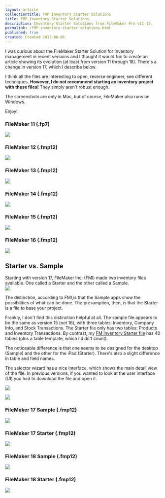 ```yaml
---
layout: article
collectiontitle: FMP Inventory Starter Solutions
title: FMP Inventory Starter Solutions
description: Inventory Starter Solutions from FileMaker Pro v11-15.
permalink: /FMP-inventory-starter-solutions.html
published: true
created: Created 2017-06-06
---
```

I was curious about the FileMaker Starter Solution for Inventory management in recent versions and I thought it would fun to create an article showing its evolution (at least from version 11 through 18).  There's a change in version 17, which I describe below.

I think all the files are interesting to open, reverse engineer, see different techniques.  **However, I do not recommend starting an inventory project with these files!**  They simply aren't robust enough.

The screenshots are only in Mac, but of course, FileMaker also runs on Windows.

Enjoy!

### FileMaker 11 (.fp7)

![](assets/images/fmp_Inventory_Starter_Solution_11.png)

### FileMaker 12 (.fmp12)

![](assets/images/fmp_Inventory_Starter_Solution_12.png)


### FileMaker 13 (.fmp12)

![](assets/images/fmp_Inventory_Starter_Solution_13.png)


### FileMaker 14 (.fmp12)

![](assets/images/fmp_Inventory_Starter_Solution_14.png)


### FileMaker 15 (.fmp12)

![](assets/images/fmp_Inventory_Starter_Solution_15.png)


### FileMaker 16 (.fmp12)

![](assets/images/fmp_Inventory_Starter_Solution_16.png)


## Starter vs. Sample
Starting with version 17, FileMaker Inc. (FMI) made two inventory files available.  One called a Starter and the other called a Sample.  
![](assets/images/fmp_Starter_Sample.png)

The distinction, according to FMI,is that the Sample apps show the possibilities of what can be done.  The presumption, then, is that the Starter is a file to base your project.

Frankly, I don't find this distinction helpful at all.  The sample file appears to be the same as version 15 (not 16), with three tables: Inventory, Company Info, and Stock Transactions.  The Starter file only has two tables: Products and Inventory Transactions.  By contrast, my [FM Inventory Starter file](https://www.fminventorystarter.com/) has 40 tables (plus a table template, which I didn't count).

The noticeable difference is that one seems to be designed for the desktop (Sample) and the other for the iPad (Starter).  There's also a slight difference in table and field names.

The selector wizard has a nice interface, which shows the main detail view of the file.  In previous versions, if you wanted to look at the user interface (UI) you had to download the file and open it.

![](assets/images/fmp_Inventory_Starter_Select.png)

![](assets/images/fmp_Inventory_Sample_Select.png)

### FileMaker 17 Sample (.fmp12)
![](assets/images/fmp_Inventory_Sample_Solution_17.png)

### FileMaker 17 Starter (.fmp12)
![](assets/images/fmp_Inventory_Starter_Solution_17.png)

### FileMaker 18 Sample (.fmp12)
![](assets/images/fmp_Inventory_Sample_Solution_18.png)

### FileMaker 18 Starter (.fmp12)
![](assets/images/fmp_Inventory_Starter_Solution_18.png)
